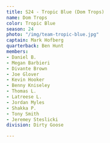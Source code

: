 ```yaml
---
title: S24 - Tropic Blue (Dom Trops)
name: Dom Trops
color: Tropic Blue
season: 24
photo: "/img/team-tropic-blue.jpg"
captain: Mark Hofberg
quarterback: Ben Hunt
members:
- Daniel B.
- Megan Barbieri
- Divante Brown
- Joe Glover
- Kevin Hooker
- Benny Kniseley
- Thomas L.
- Latreese L.
- Jordan Myles
- Shakka P.
- Tony Smith
- Jeremey Steslicki
division: Dirty Goose

---
```

